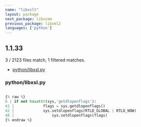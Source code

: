 ```yaml
---
name: "libxslt"
layout: package
next_package: libxsmm
previous_package: libxml2
languages: ['python']
---
```

## 1.1.33
3 / 2123 files match, 1 filtered matches.

 - [python/libxsl.py](#pythonlibxslpy)

### python/libxsl.py

```python

{% raw %}
6 | if not hasattr(sys,'getdlopenflags'):
41 |             flags = sys.getdlopenflags() 
42 |             sys.setdlopenflags(RTLD_GLOBAL | RTLD_NOW)
48 |                 sys.setdlopenflags(flags)
{% endraw %}

```